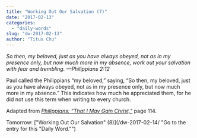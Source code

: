```yaml
---
title: "Working Out Our Salvation (7)"
date: "2017-02-13"
categories: 
  - "daily-words"
slug: "dw-2017-02-13"
author: "Titus Chu"
---
```


_So then, my beloved, just as you have always obeyed, not as in my presence only, but now much more in my absence, work out your salvation with fear and trembling._ _—Philippians 2:12_

Paul called the Philippians “my beloved,” saying, “So then, my beloved, just as you have always obeyed, not as in my presence only, but now much more in my absence.” This indicates how much he appreciated them, for he did not use this term when writing to every church.

Adapted from _[Philippians: “That I May Gain Christ,”](/book-philippians/ "Go to the listing for this book.")_ page 114.

Tomorrow: ["Working Out Our Salvation" (8)](/dw-2017-02-14/ "Go to the entry for this "Daily Word."")
